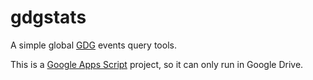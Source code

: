 gdgstats
========

A simple global [GDG](https://developers.google.com/groups/) events query tools.

This is a [Google Apps Script](https://developers.google.com/apps-script/) project, so it can only run in Google Drive.
